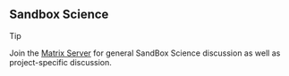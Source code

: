 <!--

**Here are some ideas to get you started:**

🙋‍♀️ A short introduction - what is your organization all about?
🌈 Contribution guidelines - how can the community get involved?
👩‍💻 Useful resources - where can the community find your docs? Is there anything else the community should know?
🍿 Fun facts - what does your team eat for breakfast?
🧙 Remember, you can do mighty things with the power of [Markdown](https://docs.github.com/github/writing-on-github/getting-started-with-writing-and-formatting-on-github/basic-writing-and-formatting-syntax)
-->


## Sandbox Science

> [!TIP]
> 
> Join the [Matrix Server](https://matrix.to/#/!aiHPGxORByQREDSYKs:matrix.org?via=matrix.org) for general SandBox Science discussion as well as project-specific discussion.
